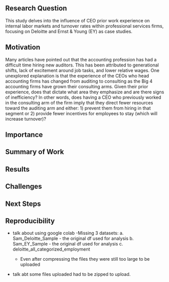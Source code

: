 ## Research Question
This study delves into the influence of CEO prior work experience on internal labor markets and turnover rates within professional services firms, focusing on Deloitte and Ernst & Young (EY) as case studies. 

## Motivation
Many articles have pointed out that the accounting profession has had a difficult time hiring new auditors. This has been attributed to generational shifts, lack of excitement around job tasks, and lower relative wages. One unexplored explanation is that the experience of the CEOs who head accounting firms has changed from auditing to consulting as the Big 4 accounting firms have grown their consulting arms. Given their prior experience, does that dictate what area they emphasize and are there signs of inefficiency? In other words, does having a CEO who previously worked in the consulting arm of the firm imply that they direct fewer resources toward the auditing arm and either: 1) prevent them from hiring in that segment or 2) provide fewer incentives for employees to stay (which will increase turnover)?

## Importance

## Summary of Work

## Results

## Challenges 

## Next Steps

## Reproducibility

- talk about using google colab
 -Missing 3 datasets: 
   a. Sam_Deloitte_Sample - the original df used for analysis
  b. Sam_EY_Sample - the original df used for analysis
  c. deloitte_all_categorized_employment

  - Even after compressing the files they were still too large to be uploaded
 - talk abt some files uploaded had to be zipped to upload. 
